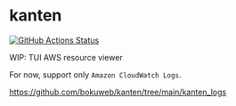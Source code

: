 # kanten

[![GitHub Actions Status](https://github.com/bokuweb/kanten/workflows/Continuous%20Integration/badge.svg)](https://github.com/bokuweb/kanten/actions)

WIP: TUI AWS resource viewer

For now, support only `Amazon CloudWatch Logs`.

https://github.com/bokuweb/kanten/tree/main/kanten_logs
